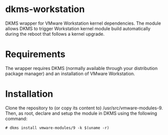 dkms-workstation
================

DKMS wrapper for VMware Workstation kernel dependencies. The module allows DKMS
to trigger Workstation kernel module build automatically during the reboot that
follows a kernel upgrade.

# Requirements
The wrapper requires DKMS (normally available through your distribution package
manager) and an installation of VMware Workstation.

# Installation
Clone the repository to (or copy its content to) /usr/src/vmware-modules-9.
Then, as root, declare and setup the module in DKMS using the following command:

```
# dkms install vmware-modules/9 -k $(uname -r)
```

